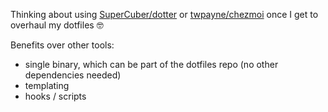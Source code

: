 Thinking about using [SuperCuber/dotter](https://github.com/SuperCuber/dotter) or [twpayne/chezmoi](https://github.com/twpayne/chezmoi) once I get to overhaul my dotfiles 🤓

Benefits over other tools: 
- single binary, which can be part of the dotfiles repo (no other dependencies needed)
- templating
- hooks / scripts
